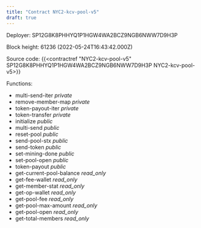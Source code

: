```yaml
---
title: "Contract NYC2-kcv-pool-v5"
draft: true
---
```

Deployer: SP12G8K8PHHYQ1P1HGW4WA2BCZ9NGB6NWW7D9H3P


 



Block height: 61236 (2022-05-24T16:43:42.000Z)

Source code: {{<contractref "NYC2-kcv-pool-v5" SP12G8K8PHHYQ1P1HGW4WA2BCZ9NGB6NWW7D9H3P NYC2-kcv-pool-v5>}}

Functions:

* multi-send-iter _private_
* remove-member-map _private_
* token-payout-iter _private_
* token-transfer _private_
* initialize _public_
* multi-send _public_
* reset-pool _public_
* send-pool-stx _public_
* send-token _public_
* set-mining-done _public_
* set-pool-open _public_
* token-payout _public_
* get-current-pool-balance _read_only_
* get-fee-wallet _read_only_
* get-member-stat _read_only_
* get-op-wallet _read_only_
* get-pool-fee _read_only_
* get-pool-max-amount _read_only_
* get-pool-open _read_only_
* get-total-members _read_only_
